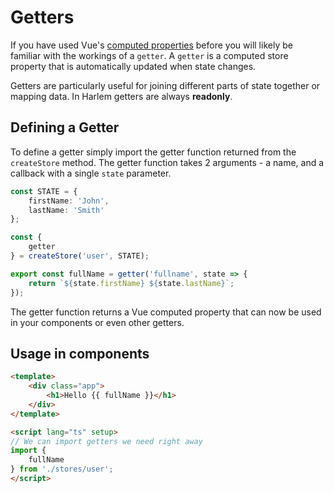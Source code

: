 # Getters

If you have used Vue's [computed properties](https://vuejs.org/api/reactivity-core.html#computed) before you will likely be familiar with the workings of a `getter`. A `getter` is a computed store property that is automatically updated when state changes.

Getters are particularly useful for joining different parts of state together or mapping data. In Harlem getters are always **readonly**.

## Defining a Getter

To define a getter simply import the getter function returned from the `createStore` method. The getter function takes 2 arguments - a name, and a callback with a single `state` parameter.

```typescript
const STATE = {
    firstName: 'John',
    lastName: 'Smith'
};

const {
    getter
} = createStore('user', STATE);

export const fullName = getter('fullname', state => {
    return `${state.firstName} ${state.lastName}`;
});
```

The getter function returns a Vue computed property that can now be used in your components or even other getters.


## Usage in components

```html
<template>
    <div class="app">
        <h1>Hello {{ fullName }}</h1>
    </div>
</template>

<script lang="ts" setup>
// We can import getters we need right away
import {
    fullName
} from './stores/user';
</script>
```